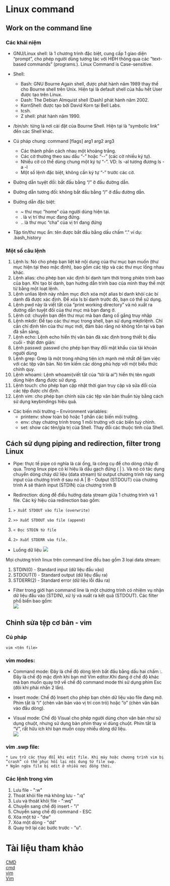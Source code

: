 # Linux command
## Work on the command line
### Các khái niệm
* GNU/Linux shell: là 1 chương trình đặc biệt, cung cấp 1 giao diện “prompt”, cho phép người dùng tương  tác với HĐH thông qua các ”text-based commands” (programs.). Linux Command is Case-sensitive.
* Shell:
    * Bash: GNU Bourne Again shell, được phát hành năm 1989 thay thế cho Bourne shell trên Unix. Hiện 
tại là default shell của hầu hết User được tạo trên Linux.
    * Dash: The Debian Almquist shell (Dash) phát hành năm 2002.
    * KornShell: được tạo bởi David Korn tại Bell Labs. 
    * tcsh.
    * Z shell: phát hành năm 1990.

* /bin/sh: từng là nơi cài đặt của Bourne Shell. Hiện tại là “symbolic link” đến các Shell khác.

* Cú pháp chung: command [flags] arg1 arg2 arg3 
    * Các thành phần cách nhau một khoảng trắng. 
    *  Các cờ thường theo sau dấu “-” hoặc “--” (các cờ nhiều ký tự). 
    * Nhiều cờ có thể dùng chung một ký tự “-”. VD: ls -al tương đương ls -a -l
    * Một số lệnh đặc biệt, không cần ký tự “-” trước các cờ.

* Đường dẫn tuyệt đối: bắt đầu bằng “/” ở đầu đường dẫn.
* Đường dẫn tương đối: không bắt đầu bằng “/” ở đầu đường dẫn.
* Đường dẫn đặc biệt:
    * ~ thư mục ”home” của người dùng hiện tại.
    * . là vị trí thư mục đang đứng.
    * .. là thư mục “cha” của vị trí đang đứng

* Tập tin/thư mục ẩn: tên được bắt đầu bằng dấu chấm “.” ví dụ: .bash_history

### Một số câu lệnh 
1. Lệnh ls: Nó cho phép bạn liệt kê nội dung của thư mục bạn muốn (thư mục hiện tại theo mặc định), bao gồm các tệp và các thư mục lồng nhau khác.
1. Lệnh alias: cho phép bạn xác định bí danh tạm thời trong phiên trình bao của bạn. Khi tạo bí danh, bạn hướng dẫn trình bao của mình thay thế một từ bằng một loạt lệnh.
1. Lệnh unlias lệnh này nhằm mục đích xóa một alias bí danh khỏi các bí danh đã được xác định. Để xóa ls bí danh trước đó, bạn có thể sử dụng.
1. Lệnh pwd này là viết tắt của “print working directory” và nó xuất ra đường dẫn tuyệt đối của thư mục mà bạn đang ở.
1. Lệnh cd: chuyển bạn đến thư mục mà bạn đang cố gắng truy nhập
1. Lệnh mkdir: Để tạo các thư mục trong shell, bạn sử dụng mkdirlệnh. Chỉ cần chỉ định tên của thư mục mới, đảm bảo rằng nó không tồn tại và bạn đã sẵn sàng.  
1. Lệnh echo: Lệnh echo hiển thị văn bản đã xác định trong thiết bị đầu cuối - thật đơn giản:
1. Lệnh passwd: passwd cho phép bạn thay đổi mật khẩu của tài khoản người dùng
1. Lệnh grep: Grep là một trong những tiện ích mạnh mẽ nhất để làm việc với các tệp văn bản. Nó tìm kiếm các dòng phù hợp với một biểu thức chính quy.
1. Lệnh whoami: Lệnh whoami(viết tắt của “tôi là ai”) hiển thị tên người dùng hiện đang được sử dụng.
1. Lệnh touch: cho phép bạn cập nhật thời gian truy cập và sửa đổi của các tệp được chỉ định.
1. Lệnh vim: cho phép bạn chỉnh sửa các tệp văn bản thuần túy bằng cách sử dụng keybindings hiệu quả.

* Các biến môi trường – Environment variables:
    * printenv: show toàn bộ hoặc 1 phần các biến môi trường.
    * env: chạy chương trình trong 1 môi trường với các biến tuỳ chỉnh. 
    * set: show các tên/gía trị của Shell. Thay đổi các thuộc tính của Shell.

## Cách sử dụng piping and redirection, filter trong Linux
* Pipe: thực tế pipe có nghĩa là cái ống, là công cụ để cho dòng chảy đi qua. Trong linux pipe có kí hiệu là dấu gạch đứng ( | ). Và nó có tác dụng chuyển dòng chảy dữ liệu (data stream) từ output chương trình này sang input của chương trình ở sau nó A | B - Output (STDOUT) của chương trình A sẽ thành input (STDIN) của chương trình B

* Redirection: dùng để điều hướng data stream giữa 1 chương trình và 1 file. Các ký hiệu của redirection bao gồm: 
1.     > Xuất STDOUT vào file (overwrite) 
2.     >> Xuất STDOUT vào file (append) 
3.     < Đọc STDIN từ file 
4.     2> Xuất STDERR vào file. 

* Luồng dữ liệu
![](../Linux/images/z3478755539594_aff2329c6cb6ef4e794d08c47c870e0c.jpg)   

Mọi chương trình linux trên command line đều bao gồm 3 loại data stream: 
1. STDIN(0) - Standard input (dữ liệu đầu vào) 
2. STDOUT(1) - Standard output (dữ liệu đầu ra) 
3. STDERR(2) - Standard error (dữ liệu lỗi đầu ra)  

* Filter trong giới hạn command line là một chương trình có nhiệm vụ nhận dữ liệu đầu vào (STDIN), xử lý và xuất ra kết quả (STDOUT). Các filter phổ biến bao gồm:       
![](../Linux/images/z3478768708838_8dc1f6bfa530a59100158a971c504a72.jpg)    

## Chỉnh sửa tệp cơ bản - vim
### Cú pháp
    vim <tên file>
### vim modes:
* Command mode: Đây là chế độ dòng lệnh bắt đầu bằng dấu hai chấm :. Đây là chế độ mặc định khi bạn mở Vim editor.Khi đang ở chế độ khác mà bạn muốn quay trở về chế độ command mode thì sử dụng phím Esc (đôi khi phải nhấn 2 lần).

* Insert mode: Chế độ Insert cho phép bạn chèn dữ liệu vào file đang mở. Phím tắt là “i” (chèn văn bản vào vị trí con trỏ) hoặc “o” (chèn văn bản vào đầu dòng).

* Visual mode: Chế độ Visual cho phép người dùng chọn văn bản như sử dụng chuột, nhưng sử dụng bàn phím thay vì dùng chuột. Phím tắt là “V”, rất hữu ích khi bạn muốn copy nhiều dòng dữ liệu.      
![](../Linux/images/z3479244283262_65cb5ace26125811e144d30638a0c9d8.jpg)   
### vim .swp file:
    * Lưu trữ các thay đổi khi edit file. Khi máy hoặc chương trình vim bị ”crash” có thể phục hồi lại nội dung từ file swp.
    * Ngăn ngừa file bị edit ở nhiều nơi đồng thời.   
### Các lệnh trong vim
1. Lưu file - ":w"
2. Thoát khỏi file mà không lưu - ":q"
3. Lưu và thoát khỏi file - ":wq"
4. Chuyển sang chế độ insert - "i"
5. Chuyển sang chế độ command - ESC
6. Xóa một từ - "dw"
7. Xóa một dòng - "dd"
8. Quay trở lại các bước trước - "u".
# Tài liệu tham khảo
[CMD](https://viblo.asia/p/linux-tips-su-dung-piping-redirection-filters-trong-command-line-maGK7LYBZj2)      
[cmd](https://kinsta.com/blog/linux-commands/#:~:text=A%20Linux%20command%20is%20a,abstraction%20of%20command%2Dline%20programs.)    
[vim](https://quantrimang.com/cach-su-dung-trinh-bien-soan-vim-54249)   
[Vim](https://blog.kdata.vn/cach-su-dung-vim-trong-linux-lenh-vim-trong-linux-8028/)    